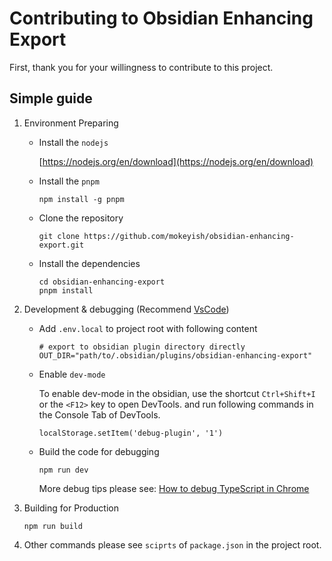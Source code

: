 # Contributing to Obsidian Enhancing Export

First, thank you for your willingness to contribute to this project.

## Simple guide

1. Environment Preparing

   - Install the `nodejs`

     [https://nodejs.org/en/download](https://nodejs.org/en/download)

   - Install the `pnpm`

     ```shell
     npm install -g pnpm
     ```

   - Clone the repository

     ```shell'
     git clone https://github.com/mokeyish/obsidian-enhancing-export.git
     ```

   - Install the dependencies

     ```shell
     cd obsidian-enhancing-export
     pnpm install
     ```

2. Development & debugging  (Recommend [VsCode](https://code.visualstudio.com/))

   - Add `.env.local` to project root with following content

     ```shell
     # export to obsidian plugin directory directly
     OUT_DIR="path/to/.obsidian/plugins/obsidian-enhancing-export"
     ```

   - Enable `dev-mode `

     To enable dev-mode in the obsidian, use the shortcut `Ctrl+Shift+I` or the `<F12>` key to open DevTools. and run following commands in the Console Tab of DevTools. 

     ```shell
     localStorage.setItem('debug-plugin', '1')
     ```

   - Build the code for debugging

     ```shell
     npm run dev
     ```

     More debug tips please see: [How to debug TypeScript in Chrome](https://blog.logrocket.com/how-to-debug-typescript-chrome/)

3. Building for Production

   ```shell
   npm run build
   ```

4. Other commands please see `sciprts` of `package.json` in the project root.
